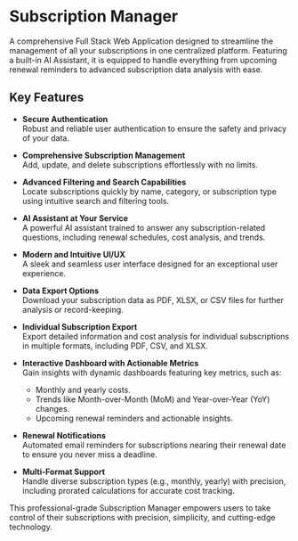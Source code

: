 # Subscription Manager

A comprehensive Full Stack Web Application designed to streamline the management of all your subscriptions in one centralized platform. Featuring a built-in AI Assistant, it is equipped to handle everything from upcoming renewal reminders to advanced subscription data analysis with ease.

## Key Features

- **Secure Authentication**\
  Robust and reliable user authentication to ensure the safety and privacy of your data.

- **Comprehensive Subscription Management**\
  Add, update, and delete subscriptions effortlessly with no limits.

- **Advanced Filtering and Search Capabilities**\
  Locate subscriptions quickly by name, category, or subscription type using intuitive search and filtering tools.

- **AI Assistant at Your Service**\
  A powerful AI assistant trained to answer any subscription-related questions, including renewal schedules, cost analysis, and trends.

- **Modern and Intuitive UI/UX**\
  A sleek and seamless user interface designed for an exceptional user experience.

- **Data Export Options**\
  Download your subscription data as PDF, XLSX, or CSV files for further analysis or record-keeping.

- **Individual Subscription Export**\
  Export detailed information and cost analysis for individual subscriptions in multiple formats, including PDF, CSV, and XLSX.

- **Interactive Dashboard with Actionable Metrics**\
  Gain insights with dynamic dashboards featuring key metrics, such as:

  - Monthly and yearly costs.
  - Trends like Month-over-Month (MoM) and Year-over-Year (YoY) changes.
  - Upcoming renewal reminders and actionable insights.

- **Renewal Notifications**\
  Automated email reminders for subscriptions nearing their renewal date to ensure you never miss a deadline.

- **Multi-Format Support**\
  Handle diverse subscription types (e.g., monthly, yearly) with precision, including prorated calculations for accurate cost tracking.

This professional-grade Subscription Manager empowers users to take control of their subscriptions with precision, simplicity, and cutting-edge technology.
